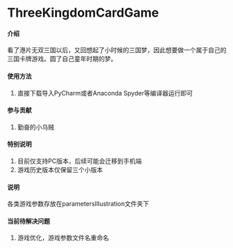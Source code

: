 # ThreeKingdomCardGame

#### 介绍
看了港片无双三国以后，又回想起了小时候的三国梦，因此想要做一个属于自己的三国卡牌游戏。圆了自己童年时期的梦。

#### 使用方法

1.  直接下载导入PyCharm或者Anaconda Spyder等编译器运行即可

#### 参与贡献

1.  勤奋的小乌贼

#### 特别说明
1. 目前仅支持PC版本，后续可能会迁移到手机端
2. 游戏历史版本仅保留三个小版本


#### 说明
各类游戏参数存放在parametersIllustration文件夹下


#### 当前待解决问题
1. 游戏优化，游戏参数文件名重命名
